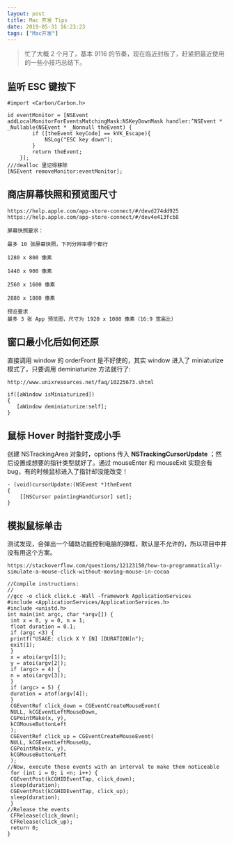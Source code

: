 ```yaml
---
layout: post
title: Mac 开发 Tips
date: 2019-05-31 16:23:23
tags: ["Mac开发"]
---
```


> 忙了大概 2 个月了，基本 9116 的节奏，现在临近封板了，赶紧把最近使用的一些小技巧总结下。

## 监听 ESC 键按下

```
#import <Carbon/Carbon.h>

id eventMonitor = [NSEvent addLocalMonitorForEventsMatchingMask:NSKeyDownMask handler:^NSEvent * _Nullable(NSEvent * _Nonnull theEvent) {
        if ([theEvent keyCode] == kVK_Escape){
            NSLog("ESC key down");
        }
        return theEvent;
    }];
///dealloc 里记得移除
[NSEvent removeMonitor:eventMonitor];
```

## 商店屏幕快照和预览图尺寸

```
https://help.apple.com/app-store-connect/#/devd274dd925
https://help.apple.com/app-store-connect/#/dev4e413fcb8

屏幕快照要求：

最多 10 张屏幕快照，下列分辨率哪个都行

1280 x 800 像素

1440 x 900 像素

2560 x 1600 像素

2880 x 1800 像素

预览要求
最多 3 张 App 预览图，尺寸为 1920 x 1080 像素（16:9 宽高比）

```

<!--more-->

## 窗口最小化后如何还原

直接调用 window 的 orderFront 是不好使的，其实 window 进入了 miniaturize 模式了，只要调用 deminiaturize 方法就行了:

```
http://www.unixresources.net/faq/10225673.shtml

if([aWindow isMiniaturized])
{
   [aWindow deminiaturize:self];
}

```

## 鼠标 Hover 时指针变成小手

创建 NSTrackingArea 对象时，options 传入 **NSTrackingCursorUpdate** ；然后设置成想要的指针类型就好了。通过 mouseEnter 和 mouseExit 实现会有bug，有的时候鼠标进入了指针却没能改变！

```
- (void)cursorUpdate:(NSEvent *)theEvent
{
    [[NSCursor pointingHandCursor] set];
}
```

## 模拟鼠标单击

测试发现，会弹出一个辅助功能控制电脑的弹框，默认是不允许的，所以项目中并没有用这个方案。

```
https://stackoverflow.com/questions/12123150/how-to-programmatically-simulate-a-mouse-click-without-moving-mouse-in-cocoa

//Compile instructions:
//
//gcc -o click click.c -Wall -framework ApplicationServices
#include <ApplicationServices/ApplicationServices.h>
#include <unistd.h>
int main(int argc, char *argv[]) {
 int x = 0, y = 0, n = 1;
 float duration = 0.1;
 if (argc <3) {
 printf("USAGE: click X Y [N] [DURATION]n");
 exit(1);
 }
 x = atoi(argv[1]);
 y = atoi(argv[2]);
 if (argc> = 4) {
 n = atoi(argv[3]);
 }
 if (argc> = 5) {
 duration = atof(argv[4]);
 }
 CGEventRef click_down = CGEventCreateMouseEvent(
 NULL, kCGEventLeftMouseDown,
 CGPointMake(x, y),
 kCGMouseButtonLeft
 );
 CGEventRef click_up = CGEventCreateMouseEvent(
 NULL, kCGEventLeftMouseUp,
 CGPointMake(x, y),
 kCGMouseButtonLeft
 );
//Now, execute these events with an interval to make them noticeable
 for (int i = 0; i <n; i++) {
 CGEventPost(kCGHIDEventTap, click_down);
 sleep(duration);
 CGEventPost(kCGHIDEventTap, click_up);
 sleep(duration);
 }
//Release the events
 CFRelease(click_down);
 CFRelease(click_up);
 return 0;
}
```